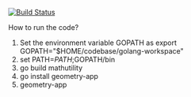 [![Build Status](https://travis-ci.com/gauravhanda/golang-sample.svg?branch=master)](https://travis-ci.com/gauravhanda/golang-sample)

How to run the code?
1. Set the environment variable GOPATH as 
   export GOPATH="$HOME/codebase/golang-workspace"
2. set PATH=$PATH;$GOPATH/bin
3. go build mathutility
4. go install geometry-app
5. geometry-app
